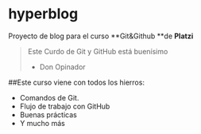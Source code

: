 # hyperblog
Proyecto de blog para el curso **Git&amp;Github **de **Platzi**
>Este Curdo de Git y GitHub está buenísimo
> - Don Opinador

##Este curso viene con todos los hierros:

* Comandos de Git.
* Flujo de trabajo con GitHub
* Buenas prácticas
* Y mucho más
